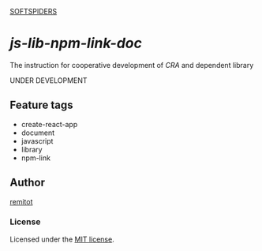 [SOFTSPIDERS](https://github.com/softspiders/softspiders)

# *js-lib-npm-link-doc*

The instruction for cooperative development of *CRA* and dependent library

UNDER DEVELOPMENT

## Feature tags

- create-react-app
- document
- javascript
- library
- npm-link

## Author

[remitot](https://github.com/remitot)

### License

Licensed under the [MIT license](./LICENSE).
